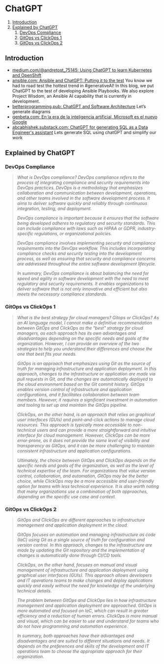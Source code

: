 # ChatGPT

1. [Introduction](#introduction)
2. [Explained by ChatGPT](#explained-by-chatgpt)
    1. [DevOps Compliance](#devops-compliance)
    2. [GitOps vs ClickOps 1](#gitops-vs-clickops-1)
    3. [GitOps vs ClickOps 2](#gitops-vs-clickops-2)

## Introduction

- [medium.com/@andretost_75145: Using ChatGPT to learn Kubernetes and OpenShift](https://medium.com/@andretost_75145/using-chatgpt-to-learn-kubernetes-and-openshift-15051bc95535)
- [ansible.com: Ansible and ChatGPT: Putting it to the test](https://www.ansible.com/blog/ansible-wisdom-and-chatgpt-putting-it-to-the-test) You know we had to road test the hottest trend in #generativeAI! In this blog, we put ChatGPT to the test of developing Ansible Playbooks. We also explore Project Wisdom, an Ansible AI capability that is currently in development.
- [betterprogramming.pub: ChatGPT and Software Architecture](https://betterprogramming.pub/chatgpt-and-software-architecture-308b6e0cc25a) Let’s generate diagrams
- [genbeta.com: En la era de la inteligencia artificial, Microsoft es el nuevo Google](https://www.genbeta.com/a-fondo/era-inteligencia-artificial-microsoft-nuevo-google)
- [abcabhishek.substack.com: ChatGPT for generating SQL as a Data Engineer's assistant](https://abcabhishek.substack.com/p/chatgpt-for-generating-sql-as-a-data) Lets generate SQL using chatGPT and simplify our work

## Explained by ChatGPT

### DevOps Compliance

> *What is DevOps compliance? DevOps compliance refers to the process of integrating compliance and security requirements into DevOps practices. DevOps is a methodology that emphasizes collaboration and communication between development, operations, and other teams involved in the software development process. It aims to deliver software quickly and reliably through continuous integration, testing, and deployment.*
>
> *DevOps compliance is important because it ensures that the software being developed adheres to regulatory and security standards. This can include compliance with laws such as HIPAA or GDPR, industry-specific regulations, or organizational policies.*
>
> *DevOps compliance involves implementing security and compliance requirements into the DevOps workflow. This includes incorporating compliance checks and security testing into the development process, as well as ensuring that security and compliance concerns are addressed throughout the entire software development lifecycle.*
>
> *In summary, DevOps compliance is about balancing the need for speed and agility in software development with the need to meet regulatory and security requirements. It enables organizations to deliver software that is not only innovative and efficient but also meets the necessary compliance standards.*

### GitOps vs ClickOps 1

> *What is the best strategy for cloud managers? Gitops or ClickOps? As an AI language model, I cannot make a definitive recommendation between GitOps and ClickOps as the "best" strategy for cloud managers, as each approach has its own advantages and disadvantages depending on the specific needs and goals of the organization. However, I can provide an overview of the two strategies to help you understand their differences and choose the one that best fits your needs.*
>
> *GitOps is an approach that emphasizes using Git as the source of truth for managing infrastructure and application deployment. In this approach, changes to the infrastructure or application are made via pull requests in Git, and the changes are automatically deployed to the cloud environment based on the Git commit history. GitOps enables version control of infrastructure and application configurations, and it facilitates collaboration between team members. However, it requires a significant investment in automation and tooling to set up and maintain the GitOps pipeline.*
>
> *ClickOps, on the other hand, is an approach that relies on graphical user interfaces (GUIs) and point-and-click actions to manage cloud resources. This approach is typically more accessible to non-technical users and can provide a more straightforward and intuitive interface for cloud management. However, ClickOps can be more error-prone, as it does not provide the same level of visibility and transparency as GitOps, and it can be more challenging to maintain consistent infrastructure and application configurations.*
>
> *Ultimately, the choice between GitOps and ClickOps depends on the specific needs and goals of the organization, as well as the level of technical expertise of the team. For organizations that value version control, collaboration, and automation, GitOps may be the better choice, while ClickOps may be a more accessible and user-friendly option for teams with less technical experience. It is also worth noting that many organizations use a combination of both approaches, depending on the specific use case and context.*

### GitOps vs ClickOps 2

> *GitOps and ClickOps are different approaches to infrastructure management and application deployment in the cloud.*
>
> *GitOps focuses on automation and managing infrastructure as code (IaC) using Git as a single source of truth for configuration and version control. In this approach, changes to the infrastructure are made by updating the Git repository and the implementation of changes is automatically done through CI/CD tools.*
>
> *ClickOps, on the other hand, focuses on manual and visual management of infrastructure and application deployment using graphical user interfaces (GUIs). This approach allows developers and IT operations teams to make changes and deploy applications quickly and easily without the need for knowledge of the underlying technical details.*
>
> *The problem between GitOps and ClickOps lies in how infrastructure management and application deployment are approached. GitOps is more automated and focused on IaC, which can result in greater efficiency and a reduction of human errors. ClickOps is more manual and visual, which can be easier to use and understand for teams who do not have programming and automation experience.*
>
> *In summary, both approaches have their advantages and disadvantages and are suited to different situations and needs. It depends on the preferences and skills of the development and IT operations team to choose the appropriate approach for their organization.*

